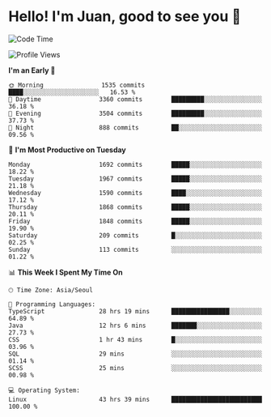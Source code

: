 # Hello! I'm Juan, good to see you 👋

<!--
**Y-k-Y/Y-k-Y** is a ✨ _special_ ✨ repository because its `README.md` (this file) appears on your GitHub profile.

Here are some ideas to get you started:

- 🔭 I’m currently working on ...
- 🌱 I’m currently learning ...
- 👯 I’m looking to collaborate on ...
- 🤔 I’m looking for help with ...
- 💬 Ask me about ...
- 📫 How to reach me: ...
- 😄 Pronouns: ...
- ⚡ Fun fact: ...
-->
<!--
![Profile views](https://gpvc.arturio.dev/Y-k-Y)

[![Omid Nikrah StackOverflow](https://github-readme-stackoverflow.vercel.app/?userID=9517076)](https://stackoverflow.com/users/9517076/i-have-10-fingers)
-->

<!--START_SECTION:waka-->
![Code Time](http://img.shields.io/badge/Code%20Time-1%2C372%20hrs%2048%20mins-blue)

![Profile Views](http://img.shields.io/badge/Profile%20Views-0-blue)

**I'm an Early 🐤** 

```text
🌞 Morning                1535 commits        ████░░░░░░░░░░░░░░░░░░░░░   16.53 % 
🌆 Daytime                3360 commits        █████████░░░░░░░░░░░░░░░░   36.18 % 
🌃 Evening                3504 commits        █████████░░░░░░░░░░░░░░░░   37.73 % 
🌙 Night                  888 commits         ██░░░░░░░░░░░░░░░░░░░░░░░   09.56 % 
```
📅 **I'm Most Productive on Tuesday** 

```text
Monday                   1692 commits        █████░░░░░░░░░░░░░░░░░░░░   18.22 % 
Tuesday                  1967 commits        █████░░░░░░░░░░░░░░░░░░░░   21.18 % 
Wednesday                1590 commits        ████░░░░░░░░░░░░░░░░░░░░░   17.12 % 
Thursday                 1868 commits        █████░░░░░░░░░░░░░░░░░░░░   20.11 % 
Friday                   1848 commits        █████░░░░░░░░░░░░░░░░░░░░   19.90 % 
Saturday                 209 commits         █░░░░░░░░░░░░░░░░░░░░░░░░   02.25 % 
Sunday                   113 commits         ░░░░░░░░░░░░░░░░░░░░░░░░░   01.22 % 
```


📊 **This Week I Spent My Time On** 

```text
🕑︎ Time Zone: Asia/Seoul

💬 Programming Languages: 
TypeScript               28 hrs 19 mins      ████████████████░░░░░░░░░   64.89 % 
Java                     12 hrs 6 mins       ███████░░░░░░░░░░░░░░░░░░   27.73 % 
CSS                      1 hr 43 mins        █░░░░░░░░░░░░░░░░░░░░░░░░   03.96 % 
SQL                      29 mins             ░░░░░░░░░░░░░░░░░░░░░░░░░   01.14 % 
SCSS                     25 mins             ░░░░░░░░░░░░░░░░░░░░░░░░░   00.98 % 

💻 Operating System: 
Linux                    43 hrs 39 mins      █████████████████████████   100.00 % 
```


<!--END_SECTION:waka-->

